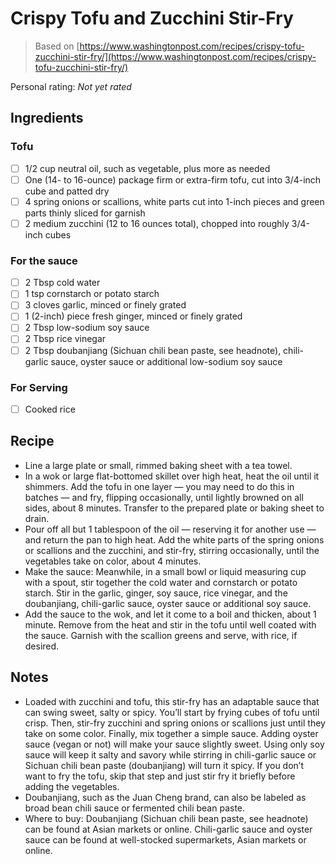 # Crispy Tofu and Zucchini Stir-Fry

> Based on [https://www.washingtonpost.com/recipes/crispy-tofu-zucchini-stir-fry/](https://www.washingtonpost.com/recipes/crispy-tofu-zucchini-stir-fry/)

<!-- {cts} rating=0; (User can specify rating on scale of 1-5) -->

Personal rating: *Not yet rated*

<!-- {cte} -->

<!-- {cts} name_image=None; (User can specify image name) -->

<!-- TODO: Capture image -->

<!-- {cte} -->

## Ingredients

### Tofu

- [ ] 1/2 cup neutral oil, such as vegetable, plus more as needed
- [ ] One (14- to 16-ounce) package firm or extra-firm tofu, cut into 3/4-inch cube and patted dry
- [ ] 4 spring onions or scallions, white parts cut into 1-inch pieces and green parts thinly sliced for garnish
- [ ] 2 medium zucchini (12 to 16 ounces total), chopped into roughly 3/4-inch cubes

### For the sauce

- [ ] 2 Tbsp cold water
- [ ] 1 tsp cornstarch or potato starch
- [ ] 3 cloves garlic, minced or finely grated
- [ ] 1 (2-inch) piece fresh ginger, minced or finely grated
- [ ] 2 Tbsp low-sodium soy sauce
- [ ] 2 Tbsp rice vinegar
- [ ] 2 Tbsp doubanjiang (Sichuan chili bean paste, see headnote), chili-garlic sauce, oyster sauce or additional low-sodium soy sauce

### For Serving

- [ ] Cooked rice

## Recipe

- Line a large plate or small, rimmed baking sheet with a tea towel.
- In a wok or large flat-bottomed skillet over high heat, heat the oil until it shimmers. Add the tofu in one layer — you may need to do this in batches — and fry, flipping occasionally, until lightly browned on all sides, about 8 minutes. Transfer to the prepared plate or baking sheet to drain.
- Pour off all but 1 tablespoon of the oil — reserving it for another use — and return the pan to high heat. Add the white parts of the spring onions or scallions and the zucchini, and stir-fry, stirring occasionally, until the vegetables take on color, about 4 minutes.
- Make the sauce: Meanwhile, in a small bowl or liquid measuring cup with a spout, stir together the cold water and cornstarch or potato starch. Stir in the garlic, ginger, soy sauce, rice vinegar, and the doubanjiang, chili-garlic sauce, oyster sauce or additional soy sauce.
- Add the sauce to the wok, and let it come to a boil and thicken, about 1 minute. Remove from the heat and stir in the tofu until well coated with the sauce. Garnish with the scallion greens and serve, with rice, if desired.

## Notes

- Loaded with zucchini and tofu, this stir-fry has an adaptable sauce that can swing sweet, salty or spicy. You’ll start by frying cubes of tofu until crisp. Then, stir-fry zucchini and spring onions or scallions just until they take on some color. Finally, mix together a simple sauce. Adding oyster sauce (vegan or not) will make your sauce slightly sweet. Using only soy sauce will keep it salty and savory while stirring in chili-garlic sauce or Sichuan chili bean paste (doubanjiang) will turn it spicy. If you don’t want to fry the tofu, skip that step and just stir fry it briefly before adding the vegetables.
- Doubanjiang, such as the Juan Cheng brand, can also be labeled as broad bean chili sauce or fermented chili bean paste.
- Where to buy: Doubanjiang (Sichuan chili bean paste, see headnote) can be found at Asian markets or online. Chili-garlic sauce and oyster sauce can be found at well-stocked supermarkets, Asian markets or online.
